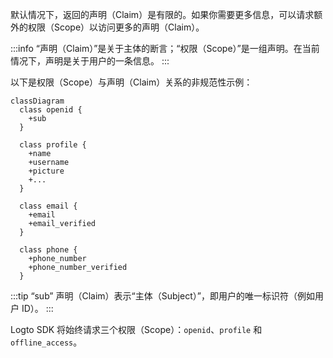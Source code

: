 默认情况下，返回的声明（Claim）是有限的。如果你需要更多信息，可以请求额外的权限（Scope）以访问更多的声明（Claim）。

:::info
“声明（Claim）”是关于主体的断言；“权限（Scope）”是一组声明。在当前情况下，声明是关于用户的一条信息。
:::

以下是权限（Scope）与声明（Claim）关系的非规范性示例：

```mermaid
classDiagram
  class openid {
    +sub
  }

  class profile {
    +name
    +username
    +picture
    +...
  }

  class email {
    +email
    +email_verified
  }

  class phone {
    +phone_number
    +phone_number_verified
  }
```

:::tip
“sub” 声明（Claim）表示“主体（Subject）”，即用户的唯一标识符（例如用户 ID）。
:::

Logto SDK 将始终请求三个权限（Scope）：`openid`、`profile` 和 `offline_access`。
